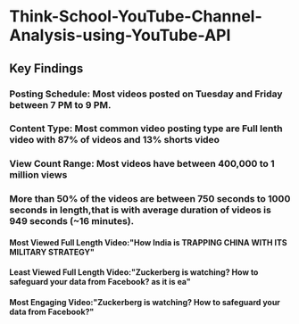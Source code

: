 # Think-School-YouTube-Channel-Analysis-using-YouTube-API

## Key Findings
### Posting Schedule: Most videos posted on Tuesday and Friday between 7 PM to 9 PM.
### Content Type:  Most common video posting type are Full lenth video with 87% of videos and 13% shorts video
### View Count Range: Most videos have between 400,000 to 1 million views
### More than 50% of the videos are between 750 seconds to 1000 seconds in length,that is with average duration of videos is 949 seconds (~16 minutes). 
#### Most Viewed Full Length Video:"How India is TRAPPING CHINA WITH ITS MILITARY STRATEGY"
#### Least Viewed Full Length Video:"Zuckerberg is watching? How to safeguard your data from Facebook? as it is ea"
#### Most Engaging Video:"Zuckerberg is watching? How to safeguard your data from Facebook?"
